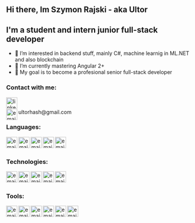 ## Hi there, Im Szymon Rajski - aka Ultor
## I'm a student and intern junior full-stack developer
- 👀 I’m interested in backend stuff, mainly C#, machine learnig in ML.NET and also blockchain
- 🌱 I’m currently mastering Angular 2+
- 🥅 My goal is to become a profesional senior full-stack developer

### Contact with me:
[<img align="left" alt="linkedin" width="30px" height="30px" src="https://www.svgrepo.com/show/57068/linkedin.svg" />][linkedin]
<br />
<div style="display: inline"><img align="left" alt="email" width="30px" height="30px" src="https://www.svgrepo.com/show/32100/email.svg" />ultorhash@gmail.com</div>
<br />

### Languages:
<img align="left" alt="email" width="30px" height="30px" src="https://www.svgrepo.com/show/353622/c-sharp.svg" />
<img align="left" alt="email" width="30px" height="30px" src="https://www.svgrepo.com/show/354478/typescript-icon.svg" />
<img align="left" alt="email" width="30px" height="30px" src="https://www.svgrepo.com/show/255832/sql.svg" />
<img align="left" alt="email" width="30px" height="30px" src="https://www.svgrepo.com/show/349402/html5.svg" />
<img align="left" alt="email" width="30px" height="30px" src="https://www.svgrepo.com/show/349502/sass.svg" />
<br />
<br />

### Technologies:
<img align="left" alt="email" width="30px" height="30px" src="https://upload.wikimedia.org/wikipedia/commons/a/a3/.NET_Logo.svg" />
<img align="left" alt="email" width="30px" height="30px" src="https://www.svgrepo.com/show/353396/angular-icon.svg" />
<img align="left" alt="email" width="30px" height="30px" src="https://www.svgrepo.com/show/354259/react.svg" />
<img align="left" alt="email" width="30px" height="30px" src="https://www.svgrepo.com/show/353954/karma.svg" />
<img align="left" alt="email" width="30px" height="30px" src="https://blog.sharetechlinks.com/wp-content/uploads/2020/11/ef-core-featured.png" />
<br />
<br />

### Tools:
<img align="left" alt="email" width="30px" height="30px" src="https://www.svgrepo.com/show/354522/visual-studio-code.svg" />
<img align="left" alt="email" width="30px" height="30px" src="https://www.svgrepo.com/show/354520/visual-studio.svg" />
<img align="left" alt="email" width="30px" height="30px" src="https://www.svgrepo.com/show/354202/postman-icon.svg" />
<img align="left" alt="email" width="30px" height="30px" src="https://www.svgrepo.com/show/331760/sql-database-generic.svg" />
<img align="left" alt="email" width="30px" height="30px" src="https://www.svgrepo.com/show/353782/git-icon.svg" />
<img align="left" alt="email" width="30px" height="30px" src="https://www.svgrepo.com/show/303372/azure-1-logo.svg" />

[linkedin]: https://www.linkedin.com/in/szymon-rajski-73177a21a/
[email]: https://mail.google.com/
